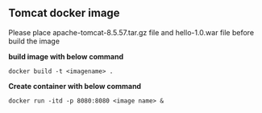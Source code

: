 ## Tomcat docker image

Please place apache-tomcat-8.5.57.tar.gz file and hello-1.0.war file before build the image

**build image with below command**
```
docker build -t <imagename> .
```
**Create container with below command**

```
docker run -itd -p 8080:8080 <image name> & 
```
